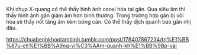 Khi chụp X-quang có thể thấy hình ảnh canxi hóa tại gân. Qua siêu âm thì thấy hình ảnh gân giảm âm hơn bình thường. Trong trường hợp gân bị vôi hóa sẽ thấy nốt tăng âm kèm bóng cản. Có thể thấy dịch quanh bao gân nhị đầu.



https://chuabenhkhoptambinh.tumblr.com/post/178407867234/tri%E1%BB%87u-ch%E1%BB%A9ng-vi%C3%AAm-quanh-kh%E1%BB%9Bp-vai
